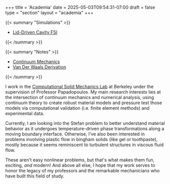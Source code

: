 +++
title = 'Academia'
date = 2025-05-03T09:54:31-07:00
draft = false
type = "section"
layout = "academia"
+++

{{< summary "Simulations" >}}
  <ul>
    <li><a href="simulations/lid-driven-cavity-fsi/">Lid-Driven Cavity FSI</a></li>
  </ul>
{{< /summary >}}

{{< summary "Notes" >}}
  <ul>
    <li><a href="notes/cmech/">Continuum Mechanics</a></li>
    <li><a href="notes/van-der-waals-derivation/">Van Der Waals Derivation</a></li>
  </ul>
{{< /summary >}}

I work in the [Computational Solid Mechanics Lab](https://csml.berkeley.edu/) at Berkeley under the supervision of Professor Papadopoulos. My main research interests lies at the intersection of continuum mechanics and numerical analysis, using continuum theory to create robust material models and pressure test those models via computational validation (i.e. finite element methods) and experimental data.

Currently, I am looking into the Stefan problem to better understand material behavior as it undergoes temperature-driven phase transformations along a moving boundary interface. Otherwise, I've also been interested in problems involving plastic flow in bingham solids (like gel or toothpaste), mostly because it seems reminiscent to turbulent structures in viscous fluid flow. 

These aren't easy nonlinear problems, but that's what makes them fun, exciting, *and* modern! And above all else, I hope that my work serves to honor the legacy of my professors and the remarkable mechanicians who have built this field of study.

